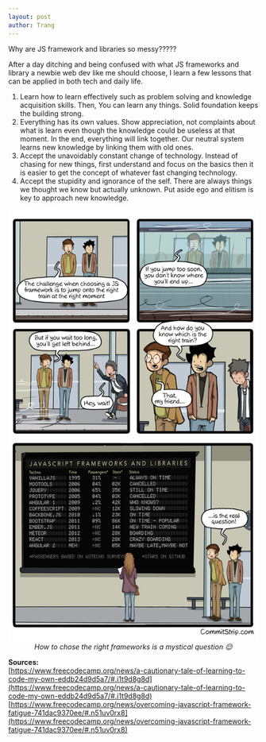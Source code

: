 ```yaml
---
layout: post
author: Trang
---
```


Why are JS framework and libraries so messy?????

After a day ditching and being confused with what JS frameworks and library a newbie web dev like me should choose, I learn a few lessons that can be applied in both tech and daily life.

<ol>
  <li>Learn how to learn effectively such as problem solving and knowledge acquisition skills. Then, You can learn any things. Solid foundation keeps the building strong. </li>
  <li>Everything has its own values. Show appreciation, not complaints about what is learn even though the knowledge could be useless at that moment. In the end, everything will link together. Our neutral system learns new knowledge by linking them with old ones.</li>
  <li>Accept the unavoidably constant change of technology. Instead of chasing for new things, first understand and focus on the basics then it is easier to get the concept of whatever fast changing technology.</li>
  <li>Accept the stupidity and ignorance of the self. There are always things we thought we know but actually unknown. Put aside ego and elitism is key to approach new knowledge.</li>
</ol>

<p align="center">
  <img src="/images/framework.jpg">
  <br>
  <em> How to chose the right frameworks is a mystical question &#128524; </em>
</p>

<b> Sources: </b>
<br>
[https://www.freecodecamp.org/news/a-cautionary-tale-of-learning-to-code-my-own-eddb24d9d5a7/#.i1t9d8g8d](https://www.freecodecamp.org/news/a-cautionary-tale-of-learning-to-code-my-own-eddb24d9d5a7/#.i1t9d8g8d)
<br>
[https://www.freecodecamp.org/news/overcoming-javascript-framework-fatigue-741dac9370ee/#.n51uv0rx8](https://www.freecodecamp.org/news/overcoming-javascript-framework-fatigue-741dac9370ee/#.n51uv0rx8)
